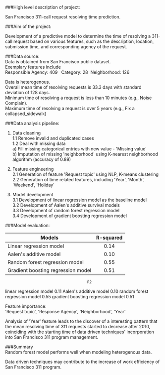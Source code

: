 ###High level description of project:

San Francisco 311-call request resolving time prediction.

###Aim of the project:

Development of a predictive model to determine the time of resolving a 311-call request based on various features, such as the description, location, submission time, and corresponding agency of the request.

###Data source:  
  Data is obtained from San Francisco public dataset.  
  Exemplary features include  
  Responsible Agency: 409
   Category: 28 
  Neighborhood: 126

  Data is heterogenous.  
  Overall mean time of resolving requests is 33.3 days with standard deviation of 128 days.  
  Minimum time of resolving a request is less than 10 minutes (e.g., Noise Complain).  
  Maximum time of resolving a request is over 5 years (e.g., Fix a collapsed_sidewalk)

###Data analysis pipeline:  
  1. Data cleaning  
     1.1 Remove invalid and duplicated cases  
     1.2 Deal with missing data  
          a) Fill missing categorical entries with new value - 'Missing value'  
          b) Imputation of missing 'neighborhood' using K-nearest neighborhood algorithm (accuracy of 0.89)

  2. Feature engineering  
     2.1 Generation of feature 'Request topic' using NLP, K-means clustering  
     2.2 Generation of time related features, including 'Year', 'Month', 'Weekend', 'Holiday'

  3. Model development  
     3.1 Development of linear regression model as the baseline model  
     3.2 Development of Aalen's additive survival models  
     3.3 Development of random forest regression model  
     3.4 Development of gradient boosting regression model  

###Model evaluation:

| Models                             | R-squared     |
| ---------------------------------- |:-------------:|
| Linear regression model            |      0.14     |
| Aalen's additive model             |      0.10     |
| Random forest regression model     |      0.55     |
| Gradient boosting regression model |      0.51     |
                                         R2
linear regression model                 0.11
Aalen's additive model                  0.10
random forest regression model          0.55
gradient boosting regression model      0.51

Feature importance:  
'Request topic', 'Response Agency', 'Neighborhood', 'Year'

Analysis of 'Year' feature leads to the discover of a interesting pattern that the mean resolving time of 311 requests started to decrease after 2010, coinciding with the starting time of data driven techniques' incorporation into San Francisco 311 program management.

###Summary  
Random forest model performs well when modeling heterogenous data.

Data driven techniques may contribute to the increase of work efficiency of San Francisco 311 program.
